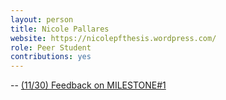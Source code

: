 ```yaml
---
layout: person
title: Nicole Pallares
website: https://nicolepfthesis.wordpress.com/
role: Peer Student
contributions: yes
---
```


-- [(11/30) Feedback on MILESTONE#1](https://docs.google.com/document/d/1YTY2nEUHJjT5hZnR5eq7owTjhzBaQOK8CWehFi1FWW8/edit)  